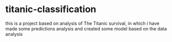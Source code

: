 # titanic-classification
this is a project based on analysis of The Titanic survival,  in which i have made some predictions analysis and created some model based on the data analysis  
